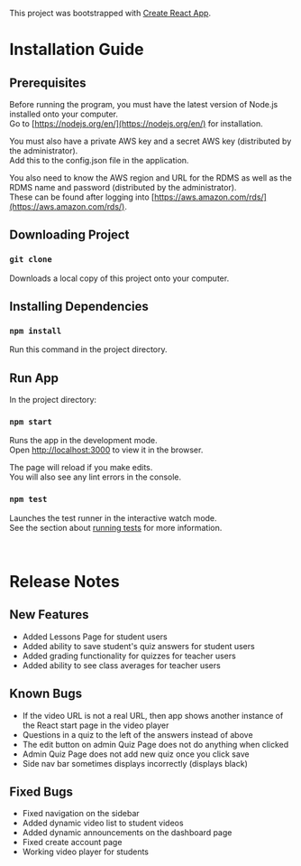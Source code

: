 This project was bootstrapped with [Create React App](https://github.com/facebook/create-react-app).

# Installation Guide 

## Prerequisites

Before running the program, you must have the latest version of Node.js installed onto your computer.<br />
Go to [https://nodejs.org/en/](https://nodejs.org/en/) for installation.

You must also have a private AWS key and a secret AWS key (distributed by the administrator). <br />
Add this to the config.json file in the application.

You also need to know the AWS region and URL for the RDMS as well as the RDMS name and password (distributed by the administrator). <br />
These can be found after logging into [https://aws.amazon.com/rds/](https://aws.amazon.com/rds/).

## Downloading Project

### `git clone`

Downloads a local copy of this project onto your computer.

## Installing Dependencies

### `npm install`

Run this command in the project directory. 

## Run App

In the project directory:

### `npm start`

Runs the app in the development mode.<br />
Open [http://localhost:3000](http://localhost:3000) to view it in the browser.

The page will reload if you make edits.<br />
You will also see any lint errors in the console.

### `npm test`

Launches the test runner in the interactive watch mode.<br />
See the section about [running tests](https://facebook.github.io/create-react-app/docs/running-tests) for more information.

<br />

# Release Notes

## New Features

- Added Lessons Page for student users
- Added ability to save student's quiz answers for student users
- Added grading functionality for quizzes for teacher users
- Added ability to see class averages for teacher users

## Known Bugs

- If the video URL is not a real URL, then app shows another instance of the React start page in the video player
- Questions in a quiz to the left of the answers instead of above
- The edit button on admin Quiz Page does not do anything when clicked
- Admin Quiz Page does not add new quiz once you click save
- Side nav bar sometimes displays incorrectly (displays black)

## Fixed Bugs

- Fixed navigation on the sidebar
- Added dynamic video list to student videos
- Added dynamic announcements on the dashboard page
- Fixed create account page
- Working video player for students

